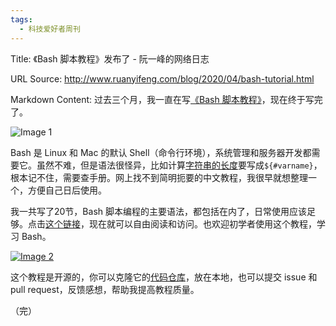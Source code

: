 ```yaml
---
tags:
  - 科技爱好者周刊
---
```

Title: 《Bash 脚本教程》发布了 - 阮一峰的网络日志

URL Source: http://www.ruanyifeng.com/blog/2020/04/bash-tutorial.html

Markdown Content:
过去三个月，我一直在写[《Bash 脚本教程》](https://wangdoc.com/bash/)，现在终于写完了。

![Image 1](https://www.wangbase.com/blogimg/asset/202004/bg2020041608.jpg)

Bash 是 Linux 和 Mac 的默认 Shell（命令行环境），系统管理和服务器开发都需要它。虽然不难，但是语法很怪异，比如计算[字符串的长度](https://wangdoc.com/bash/string.html#%E5%AD%97%E7%AC%A6%E4%B8%B2%E7%9A%84%E9%95%BF%E5%BA%A6)要写成`${#varname}`，根本记不住，需要查手册。网上找不到简明扼要的中文教程，我很早就想整理一个，方便自己日后使用。

我一共写了20节，Bash 脚本编程的主要语法，都包括在内了，日常使用应该足够。点击[这个链接](https://wangdoc.com/bash/)，现在就可以自由阅读和访问。也欢迎初学者使用这个教程，学习 Bash。

[![Image 2](https://www.wangbase.com/blogimg/asset/202004/bg2020041607.jpg)](https://wangdoc.com/bash/)

这个教程是开源的，你可以克隆它的[代码仓库](https://github.com/wangdoc/bash-tutorial)，放在本地，也可以提交 issue 和 pull request，反馈感想，帮助我提高教程质量。

（完）
